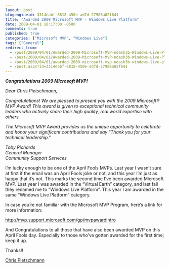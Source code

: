 ```yaml
---
layout: post
blogengineid: 3314eabf-8818-450e-ad7d-27986a02f641
title: "Awarded 2009 Microsoft MVP - Windows Live Platform"
date: 2009-04-01 16:17:00 -0500
comments: true
published: true
categories: ["Microsoft MVP", "Windows Live"]
tags: ["General"]
redirect_from: 
  - /post/2009/04/01/Awarded-2009-Microsoft-MVP-ndash3b-Windows-Live-Platform.aspx
  - /post/2009/04/01/Awarded-2009-Microsoft-MVP-ndash3b-Windows-Live-Platform
  - /post/2009/04/01/awarded-2009-microsoft-mvp-ndash3b-windows-live-platform
  - /post.aspx?id=3314eabf-8818-450e-ad7d-27986a02f641
---
```

<!-- more -->

***Congratulations 2009 Microsoft MVP!***

*Dear Chris Pietschmann,*

*Congratulations! We are pleased to present you with the 2009 Microsoft&reg; MVP Award! This award is given to exceptional technical community leaders who actively share their high quality, real world expertise with others.*

*The Microsoft MVP Award provides us the unique opportunity to celebrate and honor your significant contributions and say "Thank you for your technical leadership."*

*Toby Richards     
General Manager       
Community Support Services*

I&rsquo;m lucky enough to be one of the April Fools MVPs. Last year I wasn&rsquo;t sure at first if the email was an April Fools joke or not, and this year I&rsquo;m just as happy that it&rsquo;s not. This marks the second time I&rsquo;ve been awarded Microsoft MVP. Last year I was awarded in the &ldquo;Virtual Earth&rdquo; category, and last fall they renamed me to &ldquo;Windows Live Platform&rdquo;. This year I am awarded in the same &ldquo;Windows Live Platform&rdquo; category.

In case you&rsquo;re not familiar with the Microsoft MVP Program, here&rsquo;s a link for more information:

<a title="http://mvp.support.microsoft.com/gp/mvpawardintro" href="http://mvp.support.microsoft.com/gp/mvpawardintro">http://mvp.support.microsoft.com/gp/mvpawardintro</a>

And Congratulations to all those that have also been awarded MVP on this April Fools day. Especially to those who&rsquo;ve gotten awarded for the first time; keep it up.

Thanks!!

<a href="https://mvp.support.microsoft.com/profile/Pietschmann" target="_blank">Chris Pietschmann</a>
